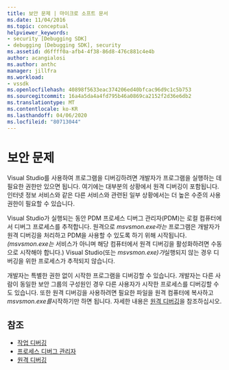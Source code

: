 ```yaml
---
title: 보안 문제 | 마이크로 소프트 문서
ms.date: 11/04/2016
ms.topic: conceptual
helpviewer_keywords:
- security [Debugging SDK]
- debugging [Debugging SDK], security
ms.assetid: d6ffff0a-afb4-4f38-86d8-476c881c4e4b
author: acangialosi
ms.author: anthc
manager: jillfra
ms.workload:
- vssdk
ms.openlocfilehash: 40898f5633eac374206ed40bfcac96d9c1c5b753
ms.sourcegitcommit: 16a4a5da4a4fd795b46a0869ca2152f2d36e6db2
ms.translationtype: MT
ms.contentlocale: ko-KR
ms.lasthandoff: 04/06/2020
ms.locfileid: "80713044"
---
```

# <a name="security-issues"></a>보안 문제
Visual Studio를 사용하여 프로그램을 디버깅하려면 개발자가 프로그램을 실행하는 데 필요한 권한만 있으면 됩니다. 여기에는 대부분의 상황에서 원격 디버깅이 포함됩니다. 인터넷 정보 서비스와 같은 다른 서비스와 관련된 일부 상황에서는 더 높은 수준의 사용 권한이 필요할 수 있습니다.

 Visual Studio가 실행되는 동안 PDM 프로세스 디버그 관리자(PDM)는 로컬 컴퓨터에서 디버그 프로세스를 추적합니다. 원격으로 *msvsmon.exe라는* 프로그램은 개발자가 원격 디버깅을 처리하고 PDM을 사용할 수 있도록 하기 위해 시작됩니다. *(msvsmon.exe는* 서비스가 아니며 해당 컴퓨터에서 원격 디버깅을 활성화하려면 수동으로 시작해야 합니다.) Visual Studio(또는 *msvsmon.exe)가*실행되지 않는 경우 디버깅을 위한 프로세스가 추적되지 않습니다.

 개발자는 특별한 권한 없이 시작한 프로그램을 디버깅할 수 있습니다. 개발자는 다른 사람이 동일한 보안 그룹의 구성원인 경우 다른 사용자가 시작한 프로세스를 디버깅할 수도 있습니다. 또한 원격 디버깅을 사용하려면 필요한 파일을 원격 컴퓨터에 복사하고 *msvsmon.exe를*시작하기만 하면 됩니다. 자세한 내용은 [원격 디버깅](../../debugger/remote-debugging.md)을 참조하십시오.

## <a name="see-also"></a>참조
- [작업 디버깅](../../extensibility/debugger/debugging-tasks.md)
- [프로세스 디버그 관리자](../../extensibility/debugger/process-debug-manager.md)
- [원격 디버깅](../../debugger/remote-debugging.md)
